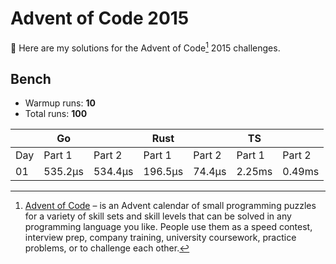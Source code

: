 # Advent of Code 2015

:wave: Here are my solutions for the Advent of Code[^aoc] 2015 challenges.

## Bench

- Warmup runs: **10**
- Total runs: **100**

<!-- BENCH TABLE -->

|     | Go      |         | Rust    |        | TS     |        |
| --- | ------- | ------- | ------- | ------ | ------ | ------ |
| Day | Part 1  | Part 2  | Part 1  | Part 2 | Part 1 | Part 2 |
| 01  | 535.2µs | 534.4µs | 196.5µs | 74.4µs | 2.25ms | 0.49ms |

<!-- /BENCH TABLE -->

[^aoc]: [Advent of Code][aoc] – is an Advent calendar of small programming puzzles for a variety of skill sets and skill levels that can be solved in any programming language you like. People use them as a speed contest, interview prep, company training, university coursework, practice problems, or to challenge each other.

[aoc]: https://adventofcode.com
